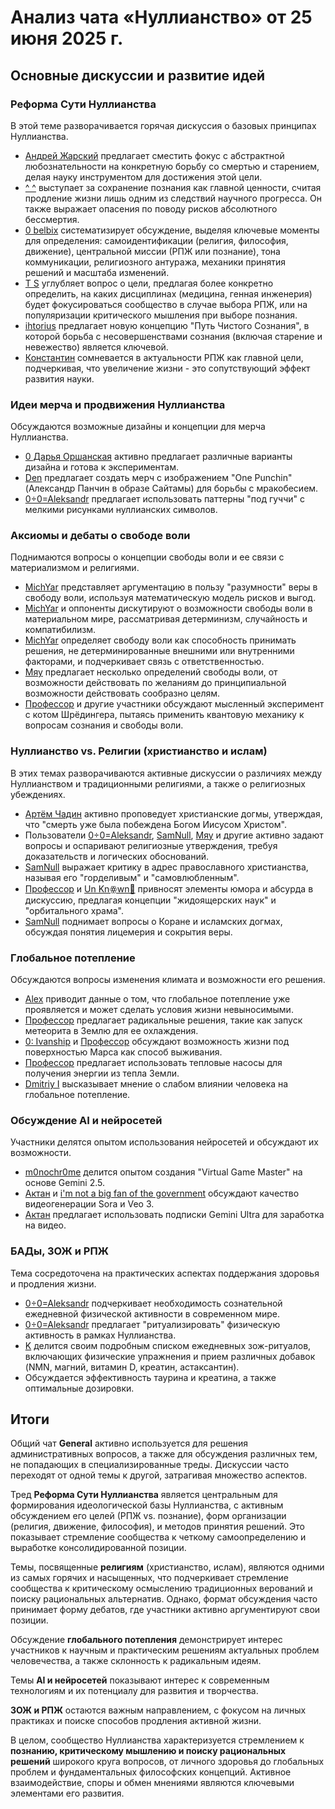 # Анализ чата «Нуллианство» от 25 июня 2025 г.

## Основные дискуссии и развитие идей

### Реформа Сути Нуллианства
В этой теме разворачивается горячая дискуссия о базовых принципах Нуллианства.
*   [Андрей Жарский](https://t.me/NullianityNull/51839/76384) предлагает сместить фокус с абстрактной любознательности на конкретную борьбу со смертью и старением, делая науку инструментом для достижения этой цели.
*   [^ ^](https://t.me/NullianityNull/51839/76987) выступает за сохранение познания как главной ценности, считая продление жизни лишь одним из следствий научного прогресса. Он также выражает опасения по поводу рисков абсолютного бессмертия.
*   [0 belbix](https://t.me/NullianityNull/51839/77059) систематизирует обсуждение, выделяя ключевые моменты для определения: самоидентификации (религия, философия, движение), центральной миссии (РПЖ или познание), тона коммуникации, религиозного антуража, механики принятия решений и масштаба изменений.
*   [T S](https://t.me/NullianityNull/51839/77330) углубляет вопрос о цели, предлагая более конкретно определить, на каких дисциплинах (медицина, генная инженерия) будет фокусироваться сообщество в случае выбора РПЖ, или на популяризации критического мышления при выборе познания.
*   [ihtorius](https://t.me/NullianityNull/51839/81130) предлагает новую концепцию "Путь Чистого Сознания", в которой борьба с несовершенствами сознания (включая старение и невежество) является ключевой.
*   [Константин](https://t.me/NullianityNull/51839/81189) сомневается в актуальности РПЖ как главной цели, подчеркивая, что увеличение жизни - это сопутствующий эффект развития науки.

### Идеи мерча и продвижения Нуллианства
Обсуждаются возможные дизайны и концепции для мерча Нуллианства.
*   [0 Дарья Оршанская](https://t.me/NullianityNull/6092/76540) активно предлагает различные варианты дизайна и готова к экспериментам.
*   [Den](https://t.me/NullianityNull/6092/76523) предлагает создать мерч с изображением "One Punchin" (Александр Панчин в образе Сайтамы) для борьбы с мракобесием.
*   [0÷0=Aleksandr](https://t.me/NullianityNull/6092/76573) предлагает использовать паттерны "под гуччи" с мелкими рисунками нуллианских символов.

### Аксиомы и дебаты о свободе воли
Поднимаются вопросы о концепции свободы воли и ее связи с материализмом и религиями.
*   [MichYar](https://t.me/NullianityNull/933/75776) представляет аргументацию в пользу "разумности" веры в свободу воли, используя математическую модель рисков и выгод.
*   [MichYar](https://t.me/NullianityNull/933/75805) и оппоненты дискутируют о возможности свободы воли в материальном мире, рассматривая детерминизм, случайность и компатибилизм.
*   [MichYar](https://t.me/NullianityNull/933/75841) определяет свободу воли как способность принимать решения, не детерминированные внешними или внутренними факторами, и подчеркивает связь с ответственностью.
*   [Мяу](https://t.me/NullianityNull/933/76008) предлагает несколько определений свободы воли, от возможности действовать по желаниям до принципиальной возможности действовать сообразно целям.
*   [Профессор](https://t.me/NullianityNull/933/76619) и другие участники обсуждают мысленный эксперимент с котом Шрёдингера, пытаясь применить квантовую механику к вопросам сознания и свободы воли.

### Нуллианство vs. Религии (христианство и ислам)
В этих темах разворачиваются активные дискуссии о различиях между Нуллианством и традиционными религиями, а также о религиозных убеждениях.
*   [Артём Чадин](https://t.me/NullianityNull/77683/77736) активно проповедует христианские догмы, утверждая, что "смерть уже была побеждена Богом Иисусом Христом".
*   Пользователи [0÷0=Aleksandr](https://t.me/NullianityNull/77683/77764), [SamNull](https://t.me/NullianityNull/77683/77771), [Мяу](https://t.me/NullianityNull/77683/77783) и другие активно задают вопросы и оспаривают религиозные утверждения, требуя доказательств и логических обоснований.
*   [SamNull](https://t.me/NullianityNull/77683/78560) выражает критику в адрес православного христианства, называя его "горделивым" и "самовлюбленным".
*   [Профессор](https://t.me/NullianityNull/77683/78480) и [Un Knꙮwn📡](https://t.me/NullianityNull/77683/78411) привносят элементы юмора и абсурда в дискуссию, предлагая концепции "жидоящерских наук" и "орбитального храма".
*   [SamNull](https://t.me/NullianityNull/81062/82215) поднимает вопросы о Коране и исламских догмах, обсуждая понятия лицемерия и сокрытия веры.

### Глобальное потепление
Обсуждаются вопросы изменения климата и возможности его решения.
*   [Alex](https://t.me/NullianityNull/70164/80901) приводит данные о том, что глобальное потепление уже проявляется и может сделать условия жизни невыносимыми.
*   [Профессор](https://t.me/NullianityNull/70164/80884) предлагает радикальные решения, такие как запуск метеорита в Землю для ее охлаждения.
*   [0: Ivanship](https://t.me/NullianityNull/70164/80822) и [Профессор](https://t.me/NullianityNull/70164/80828) обсуждают возможность жизни под поверхностью Марса как способ выживания.
*   [Профессор](https://t.me/NullianityNull/70164/81001) предлагает использовать тепловые насосы для получения энергии из тепла Земли.
*   [Dmitriy I](https://t.me/NullianityNull/70164/81047) высказывает мнение о слабом влиянии человека на глобальное потепление.

### Обсуждение AI и нейросетей
Участники делятся опытом использования нейросетей и обсуждают их возможности.
*   [m0nochr0me](https://t.me/NullianityNull/57533/75634) делится опытом создания "Virtual Game Master" на основе Gemini 2.5.
*   [Актан](https://t.me/NullianityNull/57533/76286) и [i'm not a big fan of the government](https://t.me/NullianityNull/57533/76244) обсуждают качество видеогенерации Sora и Veo 3.
*   [Актан](https://t.me/NullianityNull/57533/76759) предлагает использовать подписки Gemini Ultra для заработка на видео.

### БАДы, ЗОЖ и РПЖ
Тема сосредоточена на практических аспектах поддержания здоровья и продления жизни.
*   [0÷0=Aleksandr](https://t.me/NullianityNull/19932/76898) подчеркивает необходимость сознательной ежедневной физической активности в современном мире.
*   [0÷0=Aleksandr](https://t.me/NullianityNull/19932/76957) предлагает "ритуализировать" физическую активность в рамках Нуллианства.
*   [Κ](https://t.me/NullianityNull/19932/77101) делится своим подробным списком ежедневных зож-ритуалов, включающих физические упражнения и прием различных добавок (NMN, магний, витамин D, креатин, астаксантин).
*   Обсуждается эффективность таурина и креатина, а также оптимальные дозировки.

## Итоги

Общий чат **General** активно используется для решения административных вопросов, а также для обсуждения различных тем, не попадающих в специализированные треды. Дискуссии часто переходят от одной темы к другой, затрагивая множество аспектов.

Тред **Реформа Сути Нуллианства** является центральным для формирования идеологической базы Нуллианства, с активным обсуждением его целей (РПЖ vs. познание), форм организации (религия, движение, философия), и методов принятия решений. Это показывает стремление сообщества к четкому самоопределению и выработке консолидированной позиции.

Темы, посвященные **религиям** (христианство, ислам), являются одними из самых горячих и насыщенных, что подчеркивает стремление сообщества к критическому осмыслению традиционных верований и поиску рациональных альтернатив. Однако, формат обсуждения часто принимает форму дебатов, где участники активно аргументируют свои позиции.

Обсуждение **глобального потепления** демонстрирует интерес участников к научным и практическим решениям актуальных проблем человечества, а также склонность к радикальным идеям.

Темы **AI и нейросетей** показывают интерес к современным технологиям и их потенциалу для развития и творчества.

**ЗОЖ и РПЖ** остаются важным направлением, с фокусом на личных практиках и поиске способов продления активной жизни.

В целом, сообщество Нуллианства характеризуется стремлением к **познанию, критическому мышлению и поиску рациональных решений** широкого круга вопросов, от личного здоровья до глобальных проблем и фундаментальных философских концепций. Активное взаимодействие, споры и обмен мнениями являются ключевыми элементами его развития.
